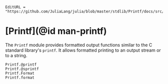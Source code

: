 ```@meta
EditURL = "https://github.com/JuliaLang/julia/blob/master/stdlib/Printf/docs/src/index.md"
```

# [Printf](@id man-printf)

The `Printf` module provides formatted output functions similar to the C standard library's `printf`. It allows formatted printing to an output stream or to a string.

```@docs
Printf.@printf
Printf.@sprintf
Printf.Format
Printf.format
```
